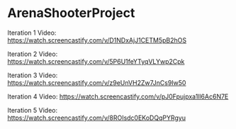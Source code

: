 # ArenaShooterProject

Iteration 1 Video: https://watch.screencastify.com/v/D1NDxAjJ1CETM5pB2hOS

Iteration 2 Video: https://watch.screencastify.com/v/5P6U1feYTyqVLYwp2Cpk

Iteration 3 Video: https://watch.screencastify.com/v/z9eUnVH2Zw7JnCs9Iw50

Iteration 4 Video: https://watch.screencastify.com/v/pJ0Fpujpxa1ll6Ac6N7E

Iteration 5 Video: https://watch.screencastify.com/v/8ROIsdc0EKoDQqPYRgyu
